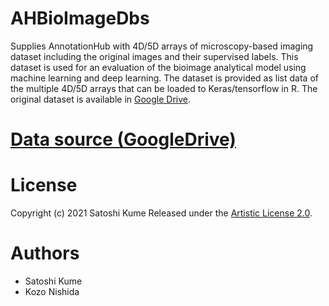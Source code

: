 # AHBioImageDbs
Supplies AnnotationHub with 4D/5D arrays of microscopy-based imaging dataset 
including the original images and their supervised labels. 
This dataset is used for an evaluation of the bioimage analytical model using 
machine learning and deep learning. 
The dataset is provided as list data of the multiple 4D/5D arrays that can be 
loaded to Keras/tensorflow in R. 
The original dataset is available in [Google Drive](https://drive.google.com/drive/folders/1pVCE1JukoY8U1VN4YZmVPFaGtPg80OY-?usp=sharing).

# [Data source (GoogleDrive)](https://drive.google.com/drive/folders/1pVCE1JukoY8U1VN4YZmVPFaGtPg80OY-?usp=sharing)

# License
Copyright (c) 2021 Satoshi Kume Released under the [Artistic License 2.0](http://www.perlfoundation.org/artistic_license_2_0).

# Authors
- Satoshi Kume
- Kozo Nishida
